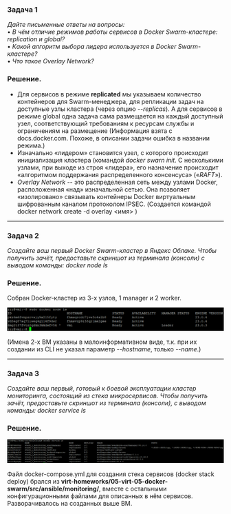 ### Задача 1
*Дайте письменные ответы на вопросы:*  
•	*В чём отличие режимов работы сервисов в Docker Swarm-кластере: replication и global?*  
•	*Какой алгоритм выбора лидера используется в Docker Swarm-кластере?*  
•	*Что такое Overlay Network?*  
### Решение.
+ Для сервисов в режиме **replicated** мы указываем количество контейнеров для Swarm-менеджера, для репликации задач на доступные узлы кластера (через опцию *--replicas*). А для сервисов в режиме global одна задача сама размещается на каждый доступный узел, соответствующий требованиям к ресурсам службы и ограничениям на размещение (Информация взята с docs.docker.com. Похоже, в описании задачи ошибка в названии режима.) 
+ Изначально «лидером» становится узел, с которого происходит инициализация кластера (командой *docker swarn init*.  С несколькими узлами, при выходе из строя «лидера», его назначение происходит «алгоритмом поддержания распределенного консенсуса» («*RAFT*»). 
+ *Overlay Network* -- это распределенная сеть между узлами Docker, расположенная «над» изначальной сетью. Она позволяет «изолировано» связывать контейнеры Docker виртуальным шифрованным каналом протоколом IPSEC. (Создается командой docker network create -d overlay <имя> )
___
### Задача 2
*Создайте ваш первый Docker Swarm-кластер в Яндекс Облаке.
Чтобы получить зачёт, предоставьте скриншот из терминала (консоли) с выводом команды:
docker node ls*

### Решение.
Собран Docker-кластер из 3-х узлов, 1 manager и 2 worker.

![5-5-2](https://github.com/Roman-K-E/devops-homeworks/blob/main/5-5_Docker_Swarm/5-5-2.png)

(Имена 2-х ВМ указаны в малоинформативном виде, т.к. при их создании из CLI не указал параметр *--hostname*, только *--name*.)

___

### Задача 3
*Создайте ваш первый, готовый к боевой эксплуатации кластер мониторинга, состоящий из стека микросервисов.*
*Чтобы получить зачёт, предоставьте скриншот из терминала (консоли), с выводом команды:*
*docker service ls*

### Решение.
![5-5-3](https://github.com/Roman-K-E/devops-homeworks/blob/main/5-5_Docker_Swarm/5-5-3.png)

Файл docker-compose.yml для создания стека сервисов (docker stack deploy) брался из **virt-homeworks/05-virt-05-docker-swarm/src/ansible/monitoring/**, вместе с остальными конфигурационными файлами для описанных в нём сервисов. Разворачивалось на созданных выше ВМ.
